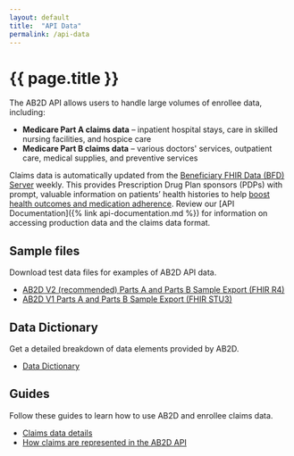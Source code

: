 ```yaml
---
layout: default
title:  "API Data"
permalink: /api-data
---
```


# {{ page.title }}

The AB2D API allows users to handle large volumes of enrollee data, including:

- **Medicare Part A claims data** – inpatient hospital stays, care in skilled nursing facilities, and hospice care
- **Medicare Part B claims data** – various doctors' services, outpatient care, medical supplies, and preventive services

Claims data is automatically updated from the [Beneficiary FHIR Data (BFD) Server](https://github.com/CMSgov/beneficiary-fhir-data) weekly. This provides Prescription Drug Plan sponsors (PDPs) with prompt, valuable information on patients’ health histories to help [boost health outcomes and medication adherence](http://link.to.use.cases.html). Review our [API Documentation]({% link api-documentation.md %}) for information on accessing production data and the claims data format.

## Sample files

Download test data files for examples of AB2D API data.

- [AB2D V2 (recommended) Parts A and Parts B Sample Export (FHIR R4)](https://ab2d.cms.gov/assets/downloads/sample-data-r4.ndjson)
- [AB2D V1 Parts A and Parts B Sample Export (FHIR STU3)](https://ab2d.cms.gov/assets/downloads/sample-data-stu3.ndjson)

## Data Dictionary

Get a detailed breakdown of data elements provided by AB2D.

- [Data Dictionary](https://ab2d.cms.gov/data_dictionary.html)

## Guides

Follow these guides to learn how to use AB2D and enrollee claims data.

- [Claims data details](https://docs.google.com/document/d/1phzaexERBLyIO0b-Z3o2t4jkr8i7WRNapld0bI5J8Qc/edit?usp=sharing)
- [How claims are represented in the AB2D API](https://docs.google.com/document/d/1qhslAMkvw-c9BtP_kUq_-J3x1ruoCg49vESN5KYOhsc/edit?usp=sharing)
